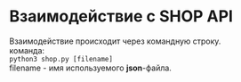 # Взаимодействие с SHOP API

Взаимодействие происходит через командную строку.  
команда:  
`python3 shop.py [filename]`  
filename - имя используемого **json**-файла.

